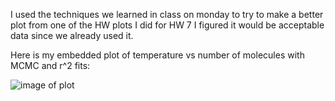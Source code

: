 I used the techniques we learned in class on monday to try to make a better plot from one of the HW plots I did for HW 7
I figured it would be acceptable data since we already used it.

Here is my embedded plot of temperature vs number of molecules with MCMC and r^2 fits:

![image of plot](https://raw.githubusercontent.com/exalteded/DSPS_ejones/master/HW8/figure%20for%20hw8.png)
